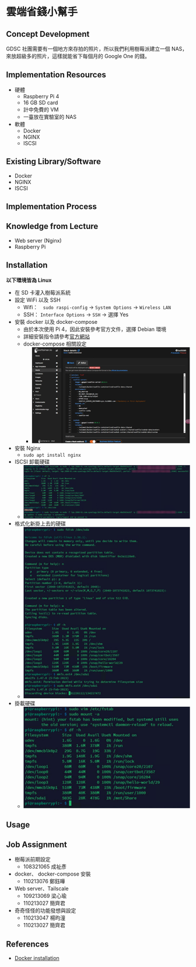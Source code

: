 # 雲端省錢小幫手

## Concept Development
GDSC 社團需要有一個地方來存拍的照片，所以我們利用樹莓派建立一個 NAS，來放超級多的照片，這樣就能省下每個月的 Google One 的錢。

## Implementation Resources
- 硬體
    - Raspberry Pi 4
    - 16 GB SD card
    - 計中免費的 VM
    - 一臺放在實驗室的 NAS
- 軟體
    - Docker
    - NGINX
    - ISCSI

## Existing Library/Software
- Docker 
- NGINX
- ISCSI

## Implementation Process

## Knowledge from Lecture
- Web server (Nginx)
- Raspberry Pi 

## Installation
**以下環境皆為 Linux**
- 在 SD 卡灌入樹莓派系統
- 設定 WiFi 以及 SSH 
    - Wifi：　`sudo raspi-config` -> `System Options` -> `Wireless LAN`
    - SSH： `Interface Options` -> `SSH` -> 選擇 Yes
- 安裝 docker 以及 docker-compose
    - 由於本次使用 Pi 4，因此安裝參考官方文件，選擇 Debian 環境
    - 詳細安裝指令請參考[官方網站](https://docs.docker.com/engine/install/debian/)
    - docker-compose 相關設定
        - ![Alt text](image-3.png)
- 安裝 Nginx
    -  `sudo apt install nginx`
- ISCSI 卸載硬碟
    - ![Alt text](image.png)
- 格式化新掛上去的硬碟
    - ![Alt text](image-1.png)
- 掛載硬碟
    - ![Alt text](image-2.png)

## Usage

## Job Assignment
- 樹莓派前期設定
    - 108321065 成祉彥
- docker、 docker-compose 安裝
    - 110213076 鄭鈺曄
- Web server、Tailscale
    - 109213069 梁心瑜
    - 110213027 簡齊君
- 奇奇怪怪的功能發想與設定
    - 110213047 楊昀潼
    - 110213027 簡齊君

## References
- [Docker installation](https://docs.docker.com/engine/install/debian/)
